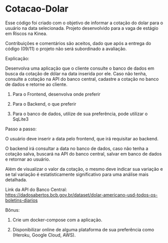 # Cotacao-Dolar
Esse código foi criado com o objetivo de informar a cotação do dolar para o usuário na data selecionada.
Projeto desenvolvido para a vaga de estágio em Riscos na Kinea.

Contribuições e comentários são aceitos, dado que após a entrega do código (09/11) o projeto não será subordinado a avaliação.

Explicação:

Desenvolva uma aplicação que o cliente consulte o banco de dados em busca da cotação de dólar na data inserida por ele. Caso não tenha, consulte a cotação na API do banco central, cadastre a cotação no banco de dados e retorne ao cliente.


1. Para o Frontend, desenvolva onde preferir

2. Para o Backend, o que preferir

3. Para o banco de dados, utilize de sua preferência,  pode utilizar o SqLite3

 
Passo a passo:

O usuário deve inserir a data pelo frontend, que irá requisitar ao backend.

O backend irá consultar a data no banco de dados, caso não tenha a cotação salva, buscará na API do banco central, salvar em banco de dados e retornar ao usuário.

Além de visualizar o valor da cotação, o mesmo deve indicar sua variação e se tal variação é estatisticamente significativo para uma análise mais detalhada.


Link da API do Banco Central: https://dadosabertos.bcb.gov.br/dataset/dolar-americano-usd-todos-os-boletins-diarios


Bônus:

1. Crie um docker-compose com a aplicação.

2. Disponibilizar online de alguma plataforma de sua preferência como (Heroku, Google Cloud, AWS).
